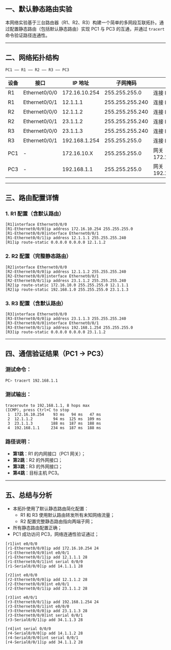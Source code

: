## 一、默认静态路由实验

本网络实验基于三台路由器（R1、R2、R3）构建一个简单的多网段互联拓扑。通过配置静态路由（包括默认静态路由）实现 PC1 与 PC3 的互通，并通过 `tracert` 命令验证路径连通性。

------

## 二、网络拓扑结构

```
PC1 —— R1 —— R2 —— R3 —— PC3
```

| 设备 | 接口          | IP 地址       | 子网掩码        | 说明                |
| ---- | ------------- | ------------- | --------------- | ------------------- |
| R1   | Ethernet0/0/0 | 172.16.10.254 | 255.255.255.0   | 连接 PC1            |
| R1   | Ethernet0/0/1 | 12.1.1.1      | 255.255.255.240 | 连接 R2             |
| R2   | Ethernet0/0/0 | 12.1.1.2      | 255.255.255.240 | 连接 R1             |
| R2   | Ethernet0/0/1 | 23.1.1.2      | 255.255.255.240 | 连接 R3             |
| R3   | Ethernet0/0/0 | 23.1.1.3      | 255.255.255.240 | 连接 R2             |
| R3   | Ethernet0/0/1 | 192.168.1.254 | 255.255.255.0   | 连接 PC3            |
| PC1  | -             | 172.16.10.X   | 255.255.255.0   | 网关：172.16.10.254 |
| PC3  | -             | 192.168.1.1   | 255.255.255.0   | 网关：192.168.1.254 |

------

## 三、路由配置详情

### 1. R1 配置（含默认路由）

```shell
[R1]interface Ethernet0/0/0
[R1-Ethernet0/0/0]ip address 172.16.10.254 255.255.255.0
[R1-Ethernet0/0/0]interface Ethernet0/0/1
[R1-Ethernet0/0/1]ip address 12.1.1.1 255.255.255.240
[R1]ip route-static 0.0.0.0 0.0.0.0 12.1.1.2
```

### 2. R2 配置（完整静态路由）

```shell
[R2]interface Ethernet0/0/0
[R2-Ethernet0/0/0]ip address 12.1.1.2 255.255.255.240
[R2-Ethernet0/0/0]interface Ethernet0/0/1
[R2-Ethernet0/0/1]ip address 23.1.1.2 255.255.255.240
[R2]ip route-static 172.16.10.0 255.255.255.0 12.1.1.1
[R2]ip route-static 192.168.1.0 255.255.255.0 23.1.1.3
```

### 3. R3 配置（含默认路由）

```shell
[R3]interface Ethernet0/0/0
[R3-Ethernet0/0/0]ip address 23.1.1.3 255.255.255.240
[R3-Ethernet0/0/0]interface Ethernet0/0/1
[R3-Ethernet0/0/1]ip address 192.168.1.254 255.255.255.0
[R3]ip route-static 0.0.0.0 0.0.0.0 23.1.1.2
```

------

## 四、通信验证结果（PC1 → PC3）

### 测试命令：

```bash
PC> tracert 192.168.1.1
```

### 测试输出：

```
traceroute to 192.168.1.1, 8 hops max
(ICMP), press Ctrl+C to stop
 1  172.16.10.254    93 ms   94 ms   47 ms
 2  12.1.1.2         94 ms  125 ms  109 ms
 3  23.1.1.3        188 ms  187 ms  188 ms
 4  192.168.1.1     234 ms  187 ms  188 ms
```

### 路径说明：

- **第1跳**：R1 的内网接口（PC1 网关）；
- **第2跳**：R2 的外网接口；
- **第3跳**：R3 的外网接口；
- **第4跳**：目标主机 PC3。

------

## 五、总结与分析

- 本拓扑使用了默认静态路由简化配置：
  - R1 和 R3 使用默认路由转发所有未知网络流量；
  - R2 配置完整静态路由指向两端子网；
- 所有静态路由配置正确；
- PC1 成功访问 PC3，网络连通性验证通过；







```
[r1]int e0/0/0
[r1-Ethernet0/0/0]ip add 172.16.10.254 24
[r1-Ethernet0/0/0]int e0/0/1
[r1-Ethernet0/0/1]ip add 12.1.1.1 28	
[r1-Ethernet0/0/1]int serial 0/0/0
[r1-Serial0/0/0]ip add 14.1.1.1 28

[r2]int e0/0/0
[r2-Ethernet0/0/0]ip add 12.1.1.2 28
[r2-Ethernet0/0/0]int e0/0/1
[r2-Ethernet0/0/1]ip add 23.1.1.2 28

[r3]int e0/0/1
[r3-Ethernet0/0/1]ip add 192.168.1.254 24
[r3-Ethernet0/0/1]int e0/0/0
[r3-Ethernet0/0/0]ip add 23.1.1.3 28
[r3-Ethernet0/0/0]int serial 0/0/1
[r3-Serial0/0/1]ip add 34.1.1.3 28

[r4]int serial 0/0/0
[r4-Serial0/0/0]ip add 14.1.1.2 28
[r4-Serial0/0/0]int serial 0/0/1
[r4-Serial0/0/1]ip add 34.1.1.2 28
```

